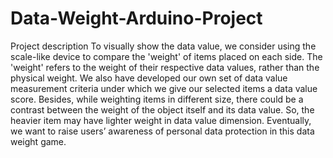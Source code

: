 # Data-Weight-Arduino-Project

Project description
To visually show the data value, we consider using the scale-like device to compare the 'weight' of items placed on each side.  The 'weight' refers to the weight of their respective data values, rather than the physical weight. We also have developed our own set of data value measurement criteria under which we give our selected items a data value score. Besides, while weighting items in different size, there could be a contrast between the weight of the object itself and its data value. So, the heavier item may have lighter weight in data value dimension. Eventually, we want to raise users’ awareness of personal data protection in this data weight game.

